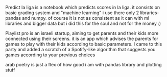 Predict la liga is a notebook which predicts scores in la liga. it consists on basic grading system and "machine learning"
i use there only 2 libraries- pandas and numpy.
of course it is not as consistent as it can with ml libraries and bigger data but i did this for the soul and not for the money :)

Playlist pro is an israeli startup, aiming to get parents and their kids more connected using their screens. it is an app which advises the parents
for games to play with their kids according to basic parameters. I came to this party and added a scratch of a Spotify-like algorithm that suggests
you games according to your previous choices


arab poetry is just a flex of how good i am with pandas library and plotting stuff
